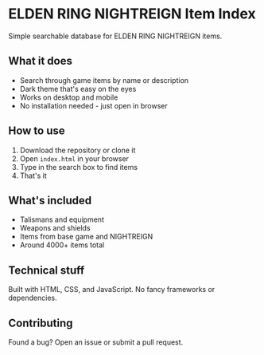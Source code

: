 # ELDEN RING NIGHTREIGN Item Index

Simple searchable database for ELDEN RING NIGHTREIGN items.

## What it does

- Search through game items by name or description
- Dark theme that's easy on the eyes
- Works on desktop and mobile
- No installation needed - just open in browser

## How to use

1. Download the repository or clone it
2. Open `index.html` in your browser
3. Type in the search box to find items
4. That's it

## What's included

- Talismans and equipment
- Weapons and shields  
- Items from base game and NIGHTREIGN
- Around 4000+ items total

## Technical stuff

Built with HTML, CSS, and JavaScript. No fancy frameworks or dependencies.

## Contributing

Found a bug? Open an issue or submit a pull request. 